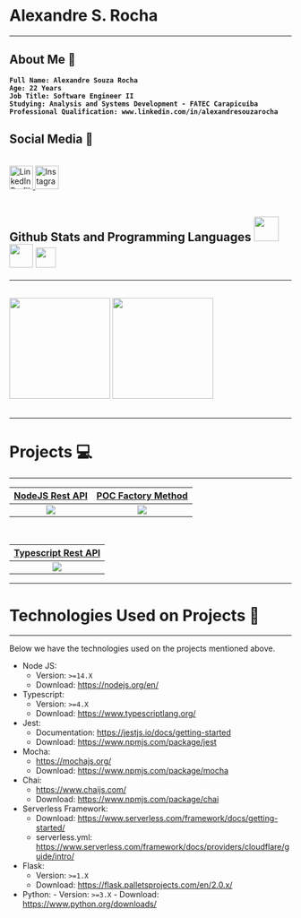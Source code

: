 # Alexandre S. Rocha

---

## <b>About Me</b> :metal:
<b>

```text
Full Name: Alexandre Souza Rocha
Age: 22 Years
Job Title: Software Engineer II
Studying: Analysis and Systems Development - FATEC Carapicuíba
Professional Qualification: www.linkedin.com/in/alexandresouzarocha
```

</b>

## <b>Social Media</b> :eyes:

<br>
<div>
  <a href="https://www.linkedin.com/in/alexandresouzarocha">
  <img alt="LinkedIn Profile" height="42em" src="https://cdn-icons-png.flaticon.com/512/174/174857.png" />
  </a>
  <a href="https://www.instagram.com/get.asr/">
  <img alt="Instagram Profile" height="42em" src="https://i0.wp.com/trucao.com.br/wp-content/uploads/2018/07/instagram-logo.png?fit=1200%2C1200&ssl=1" />
  </a>
</div>
<br/>

## <b>Github Stats and Programming Languages</b>  <img height="44em" src="https://logospng.org/download/node-js/logo-node-js-1024.png"/> <img height="42em" src="https://marcas-logos.net/wp-content/uploads/2020/11/Java-logo.png"/> <img height="36em" src="https://upload.wikimedia.org/wikipedia/commons/thumb/c/c3/Python-logo-notext.svg/2048px-Python-logo-notext.svg.png"/>

---

<br/>
<div> 
  <img height="180em" src="https://github-readme-stats.vercel.app/api?username=AlexandreSouzaRocha&show_icons=true&theme=dracula&include_all_commits=false&count_private=true&custom_title=Github%20Stats" />
  <img height="180em" src="https://github-readme-stats.vercel.app/api/top-langs/?username=AlexandreSouzaRocha&lang_count=10&layout=compact&theme=dracula" />
</div>
<br/>

---

# <b>Projects</b> :computer:

---

| [NodeJS Rest API](https://github.com/AlexandreSouzaRocha/nodejs-rest-api) | [POC Factory Method](https://github.com/AlexandreSouzaRocha/poc-java-factory-pattern) |
| :-----------------------------------------------------------------------: | :-------------------------------------------------------------------: |
| ![](https://github-readme-stats.vercel.app/api/pin/?username=AlexandreSouzaRocha&repo=nodejs-rest-api&theme=dracula&show_owner=true) |![](https://github-readme-stats.vercel.app/api/pin/?username=AlexandreSouzaRocha&repo=poc-java-factory-pattern&theme=dracula&show_owner=true) |

<br/>

| [Typescript Rest API](https://github.com/AlexandreSouzaRocha/typescript-rest-api) |
| :-------------------------------------------------------------------------------: |
| ![](https://github-readme-stats.vercel.app/api/pin/?username=AlexandreSouzaRocha&repo=typescript-rest-api&theme=dracula&show_owner=true) |

---

# <b>Technologies Used on Projects</b> :rocket:

---

Below we have the technologies used on the projects mentioned above.

<!--ts-->

- Node JS:
  - Version: `>=14.X`
  - Download: https://nodejs.org/en/
- Typescript:
  - Version: `>=4.X`
  - Download: https://www.typescriptlang.org/
- Jest:
  - Documentation: https://jestjs.io/docs/getting-started
  - Download: https://www.npmjs.com/package/jest
- Mocha:
  - https://mochajs.org/
  - Download: https://www.npmjs.com/package/mocha
- Chai:
  - https://www.chaijs.com/
  - Download: https://www.npmjs.com/package/chai
- Serverless Framework:
  - Download: https://www.serverless.com/framework/docs/getting-started/
  - serverless.yml: https://www.serverless.com/framework/docs/providers/cloudflare/guide/intro/
- Flask:
  - Version: `>=1.X`
  - Download: https://flask.palletsprojects.com/en/2.0.x/
- Python: - Version: `>=3.X` - Download: https://www.python.org/downloads/
<!--te-->
